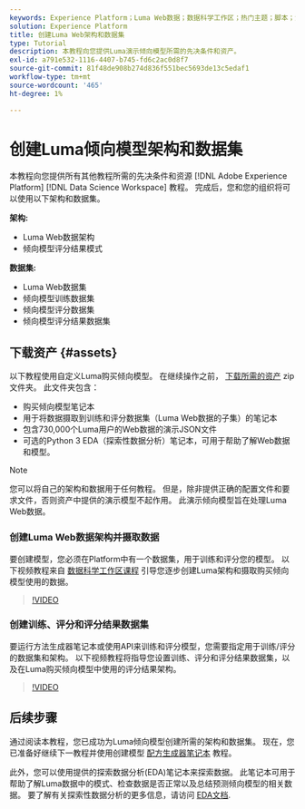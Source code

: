 ```yaml
---
keywords: Experience Platform；Luma Web数据；数据科学工作区；热门主题；脚本；演示数据；演示Web数据；Luma数据
solution: Experience Platform
title: 创建Luma Web架构和数据集
type: Tutorial
description: 本教程向您提供Luma演示倾向模型所需的先决条件和资产。
exl-id: a791e532-1116-4407-b745-fd6c2ac0d8f7
source-git-commit: 81f48de908b274d836f551bec5693de13c5edaf1
workflow-type: tm+mt
source-wordcount: '465'
ht-degree: 1%

---
```


# 创建Luma倾向模型架构和数据集

本教程向您提供所有其他教程所需的先决条件和资源 [!DNL Adobe Experience Platform] [!DNL Data Science Workspace] 教程。 完成后，您和您的组织将可以使用以下架构和数据集。

**架构:**

- Luma Web数据架构
- 倾向模型评分结果模式

**数据集:**

- Luma Web数据集
- 倾向模型训练数据集
- 倾向模型评分数据集
- 倾向模型评分结果数据集

## 下载资产 {#assets}

以下教程使用自定义Luma购买倾向模型。 在继续操作之前， [下载所需的资产](https://experienceleague.adobe.com/docs/platform-learn/assets/DSW-course-sample-assets.zip?lang=en) zip文件夹。 此文件夹包含：

- 购买倾向模型笔记本
- 用于将数据摄取到训练和评分数据集（Luma Web数据的子集）的笔记本
- 包含730,000个Luma用户的Web数据的演示JSON文件
- 可选的Python 3 EDA（探索性数据分析）笔记本，可用于帮助了解Web数据和模型。

>[!NOTE]
>
> 您可以将自己的架构和数据用于任何教程。 但是，除非提供正确的配置文件和要求文件，否则资产中提供的演示模型不起作用。 此演示倾向模型旨在处理Luma Web数据。

### 创建Luma Web数据架构并摄取数据

要创建模型，您必须在Platform中有一个数据集，用于训练和评分您的模型。 以下视频教程来自 [数据科学工作区课程](https://experienceleague.adobe.com/?recommended=ExperiencePlatform-U-1-2021.1.dsw) 引导您逐步创建Luma架构和摄取购买倾向模型使用的数据。

>[!VIDEO](https://video.tv.adobe.com/v/333312)

### 创建训练、评分和评分结果数据集

要运行方法生成器笔记本或使用API来训练和评分模型，您需要指定用于训练/评分的数据集和架构。 以下视频教程将指导您设置训练、评分和评分结果数据集，以及在Luma购买倾向模型中使用的评分结果架构。

>[!VIDEO](https://video.tv.adobe.com/v/333426)

## 后续步骤

通过阅读本教程，您已成功为Luma倾向模型创建所需的架构和数据集。 现在，您已准备好继续下一教程并使用创建模型 [配方生成器笔记本](../jupyterlab/create-a-model.md) 教程。

此外，您可以使用提供的探索数据分析(EDA)笔记本来探索数据。 此笔记本可用于帮助了解Luma数据中的模式、检查数据是否正常以及总结预测倾向模型的相关数据。 要了解有关探索性数据分析的更多信息，请访问 [EDA文档](../jupyterlab/eda-notebook.md).
